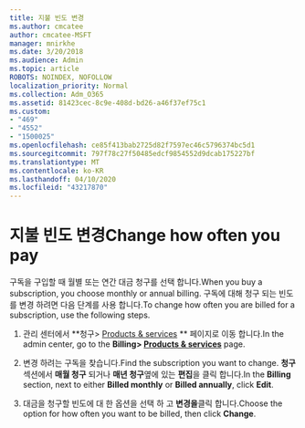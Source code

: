 ```yaml
---
title: 지불 빈도 변경
ms.author: cmcatee
author: cmcatee-MSFT
manager: mnirkhe
ms.date: 3/20/2018
ms.audience: Admin
ms.topic: article
ROBOTS: NOINDEX, NOFOLLOW
localization_priority: Normal
ms.collection: Adm_O365
ms.assetid: 81423cec-8c9e-408d-bd26-a46f37ef75c1
ms.custom:
- "469"
- "4552"
- "1500025"
ms.openlocfilehash: ce85f413bab2725d82f7597ec46c5796374bc5d1
ms.sourcegitcommit: 797f78c27f50485edcf9854552d9dcab175227bf
ms.translationtype: MT
ms.contentlocale: ko-KR
ms.lasthandoff: 04/10/2020
ms.locfileid: "43217870"
---
```

# <a name="change-how-often-you-pay"></a><span data-ttu-id="0fcf3-102">지불 빈도 변경</span><span class="sxs-lookup"><span data-stu-id="0fcf3-102">Change how often you pay</span></span>

<span data-ttu-id="0fcf3-103">구독을 구입할 때 월별 또는 연간 대금 청구를 선택 합니다.</span><span class="sxs-lookup"><span data-stu-id="0fcf3-103">When you buy a subscription, you choose monthly or annual billing.</span></span> <span data-ttu-id="0fcf3-104">구독에 대해 청구 되는 빈도를 변경 하려면 다음 단계를 사용 합니다.</span><span class="sxs-lookup"><span data-stu-id="0fcf3-104">To change how often you are billed for a subscription, use the following steps.</span></span>

1. <span data-ttu-id="0fcf3-105">관리 센터에서 \*\*청구> [Products & services](https://go.microsoft.com/fwlink/p/?linkid=842054) \*\* 페이지로 이동 합니다.</span><span class="sxs-lookup"><span data-stu-id="0fcf3-105">In the admin center, go to the **Billing> [Products & services](https://go.microsoft.com/fwlink/p/?linkid=842054)** page.</span></span>

2. <span data-ttu-id="0fcf3-106">변경 하려는 구독을 찾습니다.</span><span class="sxs-lookup"><span data-stu-id="0fcf3-106">Find the subscription you want to change.</span></span> <span data-ttu-id="0fcf3-107">**청구** 섹션에서 **매월 청구** 되거나 **매년 청구**옆에 있는 **편집**을 클릭 합니다.</span><span class="sxs-lookup"><span data-stu-id="0fcf3-107">In the **Billing** section, next to either **Billed monthly** or **Billed annually**, click **Edit**.</span></span>

3. <span data-ttu-id="0fcf3-108">대금을 청구할 빈도에 대 한 옵션을 선택 하 고 **변경을**클릭 합니다.</span><span class="sxs-lookup"><span data-stu-id="0fcf3-108">Choose the option for how often you want to be billed, then click **Change**.</span></span>
